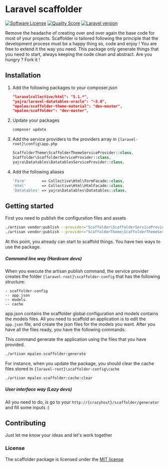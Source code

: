 # Laravel scaffolder
[![Software License](https://img.shields.io/badge/license-MIT-blue.svg?style=flat-square)](LICENSE)
[![Quality Score](https://img.shields.io/scrutinizer/g/mpaleo/scaffolder.svg?style=flat-square)](https://scrutinizer-ci.com/g/mpaleo/scaffolder)
[![Laravel version](https://img.shields.io/badge/For%20laravel-5.1-orange.svg?style=flat-square)](https://github.com/laravel/framework/tree/5.1)

Remove the headache of creating over and over again the base code for most of your projects. Scaffolder is tailored following the principle that the development process must be a happy thing so, code and enjoy !
You are free to extend it the way you need. This package only generate things that you need to start, always keeping the code clean and abstract. Are you hungry ? Fork it !

## Installation
1. Add the following packages to your composer.json

    ```json
    "laravelcollective/html": "5.1.*",
    "yajra/laravel-datatables-oracle": "~5.0",
    "mpaleo/scaffolder-theme-material": "dev-master",
    "mpaleo/scaffolder": "dev-master",
    ```
2. Update your packages

    ```bash
    composer update
    ````
3. Add the service providers to the providers array in `{laravel-root}\config\app.php`

    ```php
    ScaffolderTheme\ScaffolderThemeServiceProvider::class,
    Scaffolder\ScaffolderServiceProvider::class,
    yajra\Datatables\DatatablesServiceProvider::class,
    ```
4. Add the following aliases

    ```php
    'Form'       => Collective\Html\FormFacade::class,
    'Html'       => Collective\Html\HtmlFacade::class,
    'Datatables' => yajra\Datatables\Datatables::class,
    ```

## Getting started
First you need to publish the configuration files and assets

```bash
./artisan vendor:publish --provider="Scaffolder\ScaffolderServiceProvider"
./artisan vendor:publish --provider="ScaffolderTheme\ScaffolderThemeServiceProvider" --force
```

At this point, you already can start to scaffold things. You have two ways to use the package.

##### Command line way (Hardcore devs)
When you execute the artisan publish command, the service provider creates the folder `{laravel-root}\scaffolder-config` that has the following structure:

```
- scaffolder-config
-- app.json
-- models
-- cache
```

app.json contains the scaffolder global configuration and models contains the models files. All you need to scaffold an application is to edit the `app.json` file, and create the json files for the models you want. After you have all the files ready, you have the following commands:

This command generate the application using the files that you have provided.
```bash
./artisan mpaleo.scaffolder:generate
```

For instance, when you update the package, you should clear the cache files stored in `{laravel-root}\scaffolder-config\cache`
```bash
./artisan mpaleo.scaffolder:cache:clear
```

##### User interface way (Lazy devs)
All you need to do, is go to your `http://{crazyhost}/scaffolder/generator` and fill some inputs :)

## Contributing
Just let me know your ideas and let's work together

### License
The scaffolder package is licensed under the [MIT license](http://opensource.org/licenses/MIT)
